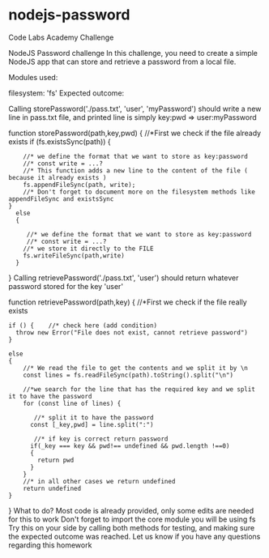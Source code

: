 # nodejs-password
Code Labs Academy Challenge

NodeJS Password challenge
In this challenge, you need to create a simple NodeJS app that can store and retrieve a password from a local file.

Modules used:

filesystem: 'fs'
Expected outcome:

Calling storePassword('./pass.txt', 'user', 'myPassword') should write a new line in pass.txt file, and printed line is simply key:pwd => user:myPassword

function storePassword(path,key,pwd) {
    //*First we check if the file already exists
    if (fs.existsSync(path)) {

        //* we define the format that we want to store as key:password 
        //* const write = ...?
        //* This function adds a new line to the content of the file ( because it already exists )
        fs.appendFileSync(path, write);
        //* Don't forget to document more on the filesystem methods like appendFileSync and existsSync
    }
      else
      {
        
         //* we define the format that we want to store as key:password 
         //* const write = ...?
        //* we store it directly to the FILE
        fs.writeFileSync(path,write)
      }
}
Calling retrievePassword('./pass.txt', 'user') should return whatever password stored for the key 'user'

function retrievePassword(path,key) {
    //*First we check if the file really exists
    
    if () {    //* check here (add condition)
      throw new Error("File does not exist, cannot retrieve password")
    }

    else
    {
        //* We read the file to get the contents and we split it by \n
        const lines = fs.readFileSync(path).toString().split("\n")
        
        //*we search for the line that has the required key and we split it to have the password
        for (const line of lines) {
          
           //* split it to have the password
          const [_key,pwd] = line.split(":")
          
           //* if key is correct return password
          if(_key === key && pwd!== undefined && pwd.length !==0) 
          {
            return pwd
          }
        }
        //* in all other cases we return undefined
        return undefined
    }
  } 
What to do?
Most code is already provided, only some edits are needed for this to work
Don't forget to import the core module you will be using fs
Try this on your side by calling both methods for testing, and making sure the expected outcome was reached.
Let us know if you have any questions regarding this homework
